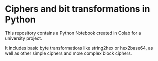 # Ciphers and bit transformations in Python

This repository contains a Python Notebook created in Colab for a university project. 

It includes basic byte transformations like string2hex or hex2base64, as well as other simple ciphers and more complex block ciphers.
